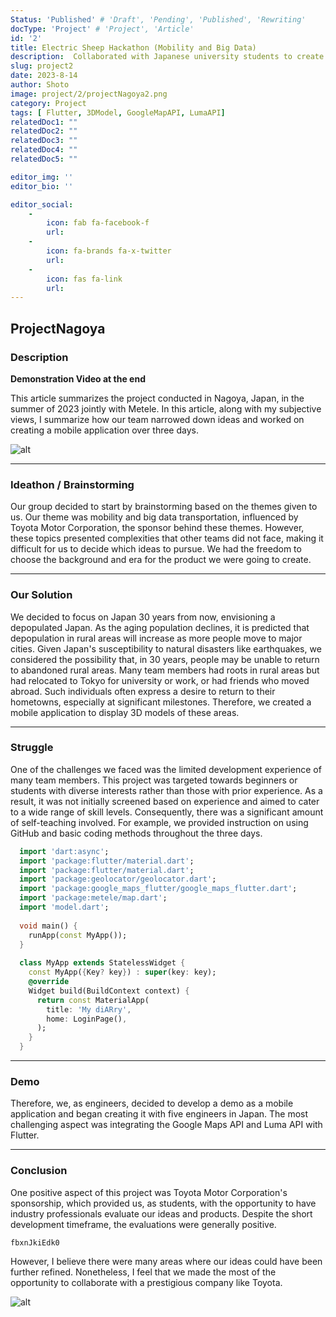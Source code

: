 ```yaml
---
Status: 'Published' # 'Draft', 'Pending', 'Published', 'Rewriting'
docType: 'Project' # 'Project', 'Article'
id: '2'
title: Electric Sheep Hackathon (Mobility and Big Data)
description:  Collaborated with Japanese university students to create an AR app with Flutter, sponsored by Toyota. Utilized the Luma API and Google Maps API for 3D models and mapping features.
slug: project2
date: 2023-8-14
author: Shoto
image: project/2/projectNagoya2.png
category: Project
tags: [ Flutter, 3DModel, GoogleMapAPI, LumaAPI]
relatedDoc1: ""
relatedDoc2: ""
relatedDoc3: ""
relatedDoc4: ""
relatedDoc5: ""

editor_img: ''
editor_bio: ''

editor_social:
    -
        icon: fab fa-facebook-f
        url: 
    -
        icon: fa-brands fa-x-twitter
        url: 
    - 
        icon: fas fa-link
        url: 
---
```


## ProjectNagoya

### Description

**Demonstration Video at the end**

This article summarizes the project conducted in Nagoya, Japan, in the summer of 2023 jointly with Metele. In this article, along with my subjective views, I summarize how our team narrowed down ideas and worked on creating a mobile application over three days.

![alt](/project/2/projectNagoya3.png)

---

### Ideathon / Brainstorming

Our group decided to start by brainstorming based on the themes given to us. Our theme was mobility and big data transportation, influenced by Toyota Motor Corporation, the sponsor behind these themes. However, these topics presented complexities that other teams did not face, making it difficult for us to decide which ideas to pursue. We had the freedom to choose the background and era for the product we were going to create.

---

### Our Solution

We decided to focus on Japan 30 years from now, envisioning a depopulated Japan. As the aging population declines, it is predicted that depopulation in rural areas will increase as more people move to major cities. Given Japan's susceptibility to natural disasters like earthquakes, we considered the possibility that, in 30 years, people may be unable to return to abandoned rural areas. Many team members had roots in rural areas but had relocated to Tokyo for university or work, or had friends who moved abroad. Such individuals often express a desire to return to their hometowns, especially at significant milestones. Therefore, we created a mobile application to display 3D models of these areas.

---

### Struggle

One of the challenges we faced was the limited development experience of many team members. This project was targeted towards beginners or students with diverse interests rather than those with prior experience. As a result, it was not initially screened based on experience and aimed to cater to a wide range of skill levels. Consequently, there was a significant amount of self-teaching involved. For example, we provided instruction on using GitHub and basic coding methods throughout the three days.


```Dart
  import 'dart:async';
  import 'package:flutter/material.dart';
  import 'package:flutter/material.dart';
  import 'package:geolocator/geolocator.dart';
  import 'package:google_maps_flutter/google_maps_flutter.dart';
  import 'package:metele/map.dart';
  import 'model.dart';
  
  void main() {
    runApp(const MyApp());
  }
  
  class MyApp extends StatelessWidget {
    const MyApp({Key? key}) : super(key: key);
    @override
    Widget build(BuildContext context) {
      return const MaterialApp(
        title: 'My diARry',
        home: LoginPage(),
      );
    }
  }
```
---

### Demo

Therefore, we, as engineers, decided to develop a demo as a mobile application and began creating it with five engineers in Japan. The most challenging aspect was integrating the Google Maps API and Luma API with Flutter.

---

### Conclusion

One positive aspect of this project was Toyota Motor Corporation's sponsorship, which provided us, as students, with the opportunity to have industry professionals evaluate our ideas and products. Despite the short development timeframe, the evaluations were generally positive. 

```youtube
fbxnJkiEdk0
````


However, I believe there were many areas where our ideas could have been further refined. Nonetheless, I feel that we made the most of the opportunity to collaborate with a prestigious company like Toyota.

![alt](/project/2/demo.gif)